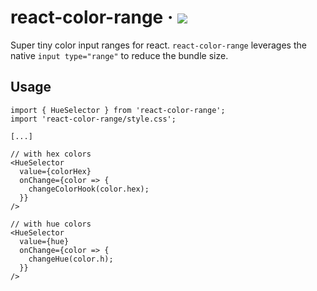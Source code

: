 # react-color-range &middot; [![](https://badgen.net/bundlephobia/minzip/react-color-range)](https://bundlephobia.com/package/react-color-range@0.1.0)

Super tiny color input ranges for react. `react-color-range` leverages the
native `input type="range"` to reduce the bundle size.

## Usage

```
import { HueSelector } from 'react-color-range';
import 'react-color-range/style.css';

[...]

// with hex colors
<HueSelector
  value={colorHex}
  onChange={color => {
    changeColorHook(color.hex);
  }}
/>

// with hue colors
<HueSelector
  value={hue}
  onChange={color => {
    changeHue(color.h);
  }}
/>
```
